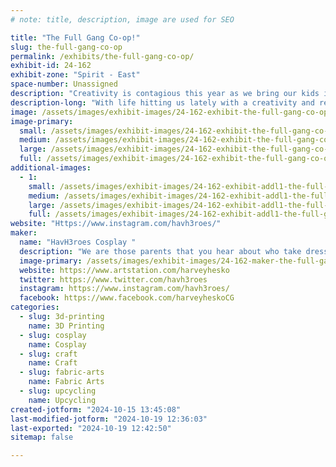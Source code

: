 ```yaml
---
# note: title, description, image are used for SEO

title: "The Full Gang Co-op!"
slug: the-full-gang-co-op
permalink: /exhibits/the-full-gang-co-op/
exhibit-id: 24-162
exhibit-zone: "Spirit - East"
space-number: Unassigned
description: "Creativity is contagious this year as we bring our kids into the lineup of cosplay expressiveness! "
description-long: "With life hitting us lately with a creativity and resource plateau, we decided to keep the year simple with some modest and down to earth cosplay designs that weighed less than 100lbs. lol. This presented the perfect opportunity and age to introduce our children into the mix and complete the entourage. We are excited to share our work with the world and inspire more families to make the same pushes towards exploring their adventures together. "
image: /assets/images/exhibit-images/24-162-exhibit-the-full-gang-co-op-img-3583-large.jpeg
image-primary: 
  small: /assets/images/exhibit-images/24-162-exhibit-the-full-gang-co-op-img-3583-small.jpeg
  medium: /assets/images/exhibit-images/24-162-exhibit-the-full-gang-co-op-img-3583-medium.jpeg
  large: /assets/images/exhibit-images/24-162-exhibit-the-full-gang-co-op-img-3583-large.jpeg
  full: /assets/images/exhibit-images/24-162-exhibit-the-full-gang-co-op-img-3583-full.jpeg
additional-images: 
  - 1:
    small: /assets/images/exhibit-images/24-162-exhibit-addl1-the-full-gang-co-op-3ac8d473-e946-41e6-a597-d28c771c643d-small.jpeg
    medium: /assets/images/exhibit-images/24-162-exhibit-addl1-the-full-gang-co-op-3ac8d473-e946-41e6-a597-d28c771c643d-medium.jpeg
    large: /assets/images/exhibit-images/24-162-exhibit-addl1-the-full-gang-co-op-3ac8d473-e946-41e6-a597-d28c771c643d-large.jpeg
    full: /assets/images/exhibit-images/24-162-exhibit-addl1-the-full-gang-co-op-3ac8d473-e946-41e6-a597-d28c771c643d-full.jpeg
website: "Https://www.instagram.com/havh3roes/"
maker: 
  name: "HavH3roes Cosplay "
  description: "We are those parents that you hear about who take dressing up in costume way too far. For nearly the past ten years, we have pushed ourselves to create the most entertaining and exciting cosplays with humbler beginnings in trunk or treats to competitive cosplay circuits and attractions. We love to share our exciting processes and create amazement with the community. "
  image-primary: /assets/images/exhibit-images/24-162-maker-the-full-gang-co-op-img-2427-medium.jpeg
  website: https://www.artstation.com/harveyhesko
  twitter: https://www.twitter.com/havh3roes
  instagram: https://www.instagram.com/havh3roes/
  facebook: https://www.facebook.com/harveyheskoCG
categories: 
  - slug: 3d-printing
    name: 3D Printing
  - slug: cosplay
    name: Cosplay
  - slug: craft
    name: Craft
  - slug: fabric-arts
    name: Fabric Arts
  - slug: upcycling
    name: Upcycling
created-jotform: "2024-10-15 13:45:08"
last-modified-jotform: "2024-10-19 12:36:03"
last-exported: "2024-10-19 12:42:50"
sitemap: false

---
```

